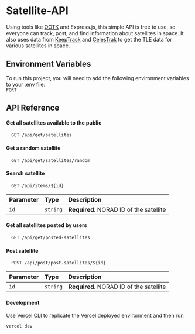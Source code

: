 # Satellite-API
Using tools like [OOTK](https://github.com/thkruz/ootk-core) and Express.js, this simple API is free to use, so everyone can track, post, and find information about satellites in space. It also uses data from [KeepTrack](https://keeptrack.space) and [CelesTrak](https://celestrak.org/) to get the TLE data for various satellites in space.

## Environment Variables

To run this project, you will need to add the following environment variables to your .env file: <br>
`PORT`

## API Reference

#### Get all satellites available to the public
```http
  GET /api/get/satellites
```

#### Get a random satellite
```http
  GET /api/get/satellites/random
```

#### Search satellite
```http
  GET /api/items/${id}
```
| Parameter | Type     | Description                       |
| :-------- | :------- | :-------------------------------- |
| `id`      | `string` | **Required**. NORAD ID of the satellite |

#### Get all satellites posted by users
```http
  GET /api/get/posted-satellites
```

#### Post satellite
```http
  POST /api/post/post-satellites/${id}
```
| Parameter | Type     | Description                       |
| :-------- | :------- | :-------------------------------- |
| `id`      | `string` | **Required**. NORAD ID of the satellite |


#### Development
Use Vercel CLI to replicate the Vercel deployed environment and then run
```bash
vercel dev
```
